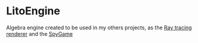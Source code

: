 # LitoEngine

Algebra engine created to be used in my others projects, as the [Ray tracing renderer](https://github.com/icaroslb/CG_2) and the [SpyGame](https://github.com/icaroslb/SpyGame)
